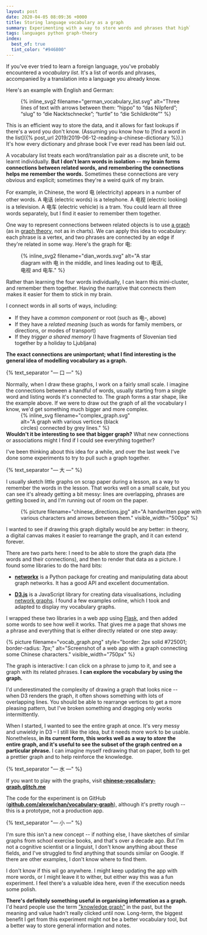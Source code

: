 ```yaml
---
layout: post
date: 2020-04-05 08:09:36 +0000
title: Storing language vocabulary as a graph
summary: Experimenting with a way to store words and phrases that highlights the connections between them.
tags: languages python graph-theory
index:
  best_of: true
  tint_color: "#946800"
---
```


If you've ever tried to learn a foreign language, you've probably encountered a *vocabulary list*.
It's a list of words and phrases, accompanied by a translation into a language you already know.

Here's an example with English and German:

<figure style="width: 450px;">
  {%
    inline_svg2
    filename="german_vocabulary_list.svg"
    alt="Three lines of text with arrows between them: “hippo” to “das Nilpferd”; “slug” to “die Nacktschnecke”; “turtle” to “die Schildkröte”"
  %}
</figure>

This is an efficient way to store the data, and it allows for fast lookups if there's a word you don't know.
(Assuming you know how to [find a word in the list]({% post_url 2019/2019-06-12-reading-a-chinese-dictionary %}).)
It's how every dictionary and phrase book I've ever read has been laid out.

A vocabulary list treats each word/translation pair as a discrete unit, to be learnt individually.
**But I don't learn words in isolation -- my brain forms connections between related words, and remembering the connections helps me remember the words.**
Sometimes these connections are very obvious and explicit; sometimes they're a weird quirk of my brain.

For example, in Chinese, the word 电 (electricity) appears in a number of other words.
A 电话 (electric words) is a telephone.
A 电视 (electric looking) is a television.
A 电车 (electric vehicle) is a tram.
You could learn all three words separately, but I find it easier to remember them together.

One way to represent connections between related objects is to use [a graph] (as in [graph theory], not as in charts).
We can apply this idea to vocabulary: each phrase is a vertex, and two phrases are connected by an edge if they're related in some way.
Here's the graph for 电:

[a graph]: https://en.wikipedia.org/wiki/Graph_(discrete_mathematics)
[graph theory]: https://en.wikipedia.org/wiki/Graph_theory

<figure style="width: 400px;">
  {%
    inline_svg2
    filename="dian_words.svg"
    alt="A star diagram with 电 in the middle, and lines leading out to 电话, 电视 and 电车."
  %}
</figure>

Rather than learning the four words individually, I can learn this mini-cluster, and remember them together.
Having the narrative that connects them makes it easier for them to stick in my brain.

I connect words in all sorts of ways, including:

-   If they have a _common component_ or root (such as 电–, above)
-   If they have a _related meaning_ (such as words for family members, or directions, or modes of transport)
-   If they _trigger a shared memory_ (I have fragments of Slovenian tied together by a holiday to Ljubljana)

**The exact connections are unimportant; what I find interesting is the general idea of modelling vocabulary as a graph.**

{% text_separator "— 口 —" %}

Normally, when I draw these graphs, I work on a fairly small scale.
I imagine the connections between a handful of words, usually starting from a single word and listing words it's connected to.
The graph forms a star shape, like the example above.
If we were to draw out the graph of all the vocabulary I know, we'd get something much bigger and more complex.

<figure style="width: 300px; margin-top: -1em; margin-bottom: -1em;">
  {%
    inline_svg
    filename="complex_graph.svg"
    alt="A graph with various vertices (black circles) connected by grey lines."
  %}
</figure>

**Wouldn't it be interesting to see that bigger graph?**
What new connections or associations might I find if I could see everything together?

I've been thinking about this idea for a while, and over the last week I've done some experiments to try to pull such a graph together.

{% text_separator "— 大 —" %}

I usually sketch little graphs on scrap paper during a lesson, as a way to remember the words in the lesson.
That works well on a small scale, but you can see it's already getting a bit messy: lines are overlapping, phrases are getting boxed in, and I'm running out of room on the paper.

<figure style="width: 500px;">
  {%
    picture
    filename="chinese_directions.jpg"
    alt="A handwritten page with various characters and arrows between them."
    visible_width="500px"
  %}
</figure>

I wanted to see if drawing this graph digitally would be any better: in theory, a digital canvas makes it easier to rearrange the graph, and it can extend forever.

There are two parts here: I need to be able to store the graph data (the words and their connections), and then to render that data as a picture.
I found some libraries to do the hard bits:

-   [**networkx**](https://pypi.org/project/networkx/) is a Python package for creating and manipulating data about graph networks.
	  It has a good API and excellent documentation.

-   [**D3.js**](https://d3js.org/) is a JavaScript library for creating data visualisations, including [network graphs](https://www.d3-graph-gallery.com/network).
	  I found a few examples online, which I took and adapted to display my vocabulary graphs.

I wrapped these two libraries in a web app using [Flask](https://flask.palletsprojects.com/en/1.1.x/), and then added some words to see how well it works.
That gives me a page that shows me a phrase and everything that is either directly related or one step away:

{%
  picture
  filename="vocab_graph.png"
  style="border: 2px solid #725001; border-radius: 7px;"
  alt="Screenshot of a web app with a graph connecting some Chinese characters."
  visible_width="750px"
%}

The graph is interactive: I can click on a phrase to jump to it, and see a graph with its related phrases.
**I can explore the vocabulary by using the graph.**

I'd underestimated the complexity of drawing a graph that looks nice -- when D3 renders the graph, it often shows something with lots of overlapping lines.
You should be able to rearrange vertices to get a more pleasing pattern, but I've broken something and dragging only works intermittently.

When I started, I wanted to see the entire graph at once.
It's very messy and unwieldy in D3 – I still like the idea, but it needs more work to be usable.
Nonetheless, **in its current form, this works well as a way to _store_ the entire graph, and it's useful to see the subset of the graph centred on a particular phrase.**
I can imagine myself redrawing that on paper, both to get a prettier graph and to help reinforce the knowledge.

{% text_separator "— 水 —" %}

If you want to play with the graphs, visit **[chinese-vocabulary-graph.glitch.me](https://chinese-vocabulary-graph.glitch.me/)**

The code for the experiment is on GitHub (**[github.com/alexwlchan/vocabulary-graph](https://github.com/alexwlchan/vocabulary-graph)**), although it's pretty rough -- this is a prototype, not a production app.

{% text_separator "— 小 —" %}

I'm sure this isn't a new concept -- if nothing else, I have sketches of similar graphs from school exercise books, and that's over a decade ago.
But I'm not a cognitive scientist or a linguist, I don't know anything about these fields, and I've struggled to find anything that sounds similar on Google.
If there are other examples, I don't know where to find them.

I don't know if this wil go anywhere.
I might keep updating the app with more words, or I might leave it to wither, but either way this was a fun experiment.
I feel there's a valuable idea here, even if the execution needs some polish.

**There's definitely something useful in organising information as a graph.**
I'd heard people use the term ["knowledge graph"][ontology] in the past, but the meaning and value hadn't really clicked until now.
Long-term, the biggest benefit I get from this experiment might not be a better vocabulary tool, but a better way to store general information and notes.

[ontology]: https://en.wikipedia.org/wiki/Ontology_(information_science)
